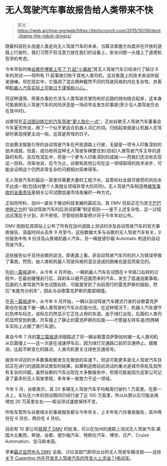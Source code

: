 # 无人驾驶汽车事故报告给人类带来不快 

> 原文：<https://web.archive.org/web/https://techcrunch.com/2015/10/09/dont-blame-the-robot-drivers/>

随着科技巨头加速人类走向无人驾驶汽车的未来，当算法掌握方向盘并在开放的道路上行驶时，我们习惯于将注意力放在我们的设备上，安全问题一头撞上了道德和哲学的考虑。

今年早些时候[谷歌在博客上写了 11 起“小事故”](https://web.archive.org/web/20230118070102/https://techcrunch.com/2015/05/12/google-says-its-self-driving-cars-drive-better-than-you/)其无人驾驶汽车已经进行了超过 6 年的测试——将所有 11 起事故归咎于其他人类司机。这对表面上的技术来说听起来很棒。但在现实中，它强调了混合两种截然不同的驾驶风格的内在复杂性，并表明[机器人汽车实际上可能过于谨慎和小心。](https://web.archive.org/web/20230118070102/http://www.nytimes.com/2015/09/02/technology/personaltech/google-says-its-not-the-driverless-cars-fault-its-other-drivers.html?_r=0)

将这种谨慎、照章办事的方法与人类驾驶员冒险和抄近路的倾向结合起来，这本身可能表明无人驾驶汽车的风险厌恶是一场迟早会发生的事故(至少当人类驾驶员也在其中时)。

谷歌现在[正试图训练它的汽车驾驶“更人性化一点”](https://web.archive.org/web/20230118070102/http://www.wsj.com/articles/google-tries-to-make-its-cars-drive-more-like-humans-1443463523)，正如谷歌无人驾驶汽车董事会今年夏天所说，用了一个似乎更适合机器人词汇的词。归结起来就是让机器人在驾驶时表现得更主动一些。这真是奇怪的日子。

仅由算法智能引导的自动驾驶汽车在开放道路上行驶，无疑是一项令人印象深刻的技术成就。但是，成功地将这种无人驾驶车辆整合到(目前)人类驾驶汽车主导的道路的有机、反应性混乱中，将是一个更令人印象深刻的成就——而我们还没有实现这一目标。坦率地说，迄今为止，谷歌和其他公司在这一领域取得的技术进步，可能会证明这个仍然非常复杂的问题相对简单得多。

无人驾驶汽车的最后一英里将需要大量的工程汗水，监管和社会就可接受的风险水平达成一致(包括对整个人类就业领域非常大的风险)。无人驾驶汽车制造商[接受事故的全面责任](https://web.archive.org/web/20230118070102/http://www.bbc.co.uk/news/technology-34475031)是相关公司试图加速市场发展的一种方式。

正如你所料，加州一直处于推动科技发展的最前沿。其 DMV 目前正在为其[干巴巴地称之为](https://web.archive.org/web/20230118070102/https://www.dmv.ca.gov/portal/dmv/detail/vr/autonomous/auto)的“自动驾驶汽车的后测试部署”制定规则——鉴于上述复杂性，这一过程远远落后于计划，并不奇怪，尽管规则草案预计将于今年年初公布。

DMV 刚刚在其网站上公布了所有在加州道路上测试的涉及自动驾驶汽车的官方事故报告，涵盖时间从去年 9 月至今。这些数据大多与谷歌的无人驾驶汽车有关，9 份报告中有 8 份涉及山景城机器人汽车。另一辆是德尔福 Automatic 制造的自动驾驶汽车。

这些报告似乎支持谷歌的说法，即表面上看，非自动驾驶汽车司机的人为错误导致了事故。然而，由人类和机器人驾驶风格的混合造成的困难也是显而易见的。

在[的一篇报道](https://web.archive.org/web/20230118070102/https://www.dmv.ca.gov/portal/wcm/connect/f0b785ee-1b47-4a91-ab9a-bda795d26465/Google+Auto+LLC+4.7.15.pdf?MOD=AJPERES)中，从今年 4 月开始，一辆机器人汽车在试图在十字路口右转的过程中，在最初缓慢前行后，踩刹车以避开迎面而来的汽车，发生了低速追尾事故。后面的人类驾驶汽车也试图右转，可能是受到了向前爬行的雷克萨斯的鼓励，然后“未能充分刹车”，因此与谷歌雷克萨斯的尾部相撞。

在[另一篇报道](https://web.archive.org/web/20230118070102/https://www.dmv.ca.gov/portal/wcm/connect/363bc9cd-d0dc-4ad0-853c-8c2bb4ee49e9/Google+Auto+LLC+6.18.15.pdf?MOD=AJPERES)中，从今年 6 月开始，一辆以自动驾驶汽车模式行驶的谷歌雷克萨斯也在低速下被一辆人类驾驶的汽车从后面分流。在这种情况下，机器人汽车遵守红色停车标志，该标志仍然显示它正在占用的车道。由于绿灯出现，后面的人类司机显然受到刺激，开车撞上了静止的雷克萨斯的后面——尽管是左转车道(而两辆车实际上占据了直行车道)。

来自今年 7 月的[第三篇报道](https://web.archive.org/web/20230118070102/https://www.dmv.ca.gov/portal/wcm/connect/2091769e-8d5b-46c3-ae89-d63f6f98c641/Google+Auto+LLC+7.1.15.pdf?MOD=AJPERES)详细描述了另一辆谷歌雷克萨斯如何被一名人类司机从后面撞上——这一次是在减速停车后，因为绿灯交通路口前的交通停止。据推测，比起不断变化的路况，人类司机更关注绿色交通信号。

报告中详述的大多数事故都发生在极低的车速下。但这可能更多是无人驾驶汽车目前正在进行的道路测试类型的结果，如果制造商目前测试的重点是城市导航及其所有复杂的问题。虽然谷歌的汽车出现在大多数报告中，但很可能是因为这家公司记录了最多的无人驾驶里程，多年来一直致力于这一领域。

今年 5 月，谷歌表示，其 20 多辆无人驾驶汽车平均每周行驶约 1 万英里。在那一点上，车队在六年的测试期间已经行驶了近 100 万英里，所以从那以后可能会再增加 20 万英里左右——假设测试速度保持不变。

所有车管所与谷歌相关的事故报告都与今年有关，上半年有六份事故报告，其中两份在 6 月份，两份在 4 月份。

目前有 10 家公司[获得了 DMV](https://web.archive.org/web/20230118070102/https://www.dmv.ca.gov/portal/dmv/detail/vr/autonomous/testing) 的批准，可以在加州的道路上测试无人驾驶汽车:美国大众集团、奔驰、谷歌、德尔福汽车、特斯拉汽车、博世、日产、Cruise Automation、宝马和本田。

苹果[最近显然也与 DMV](https://web.archive.org/web/20230118070102/http://www.theguardian.com/technology/2015/sep/18/apple-meets-california-officials-self-driving-car) 会面，讨论该部门即将出台的无人驾驶车辆法规——这给[关于 Cupertino 也在开发无人驾驶汽车的传言火上浇油？)电动车](https://web.archive.org/web/20230118070102/https://techcrunch.com/2015/07/20/apple-hires-ex-fiat-chrysler-exec-fueling-car-rumors/#.hqmauj:JqxT)。